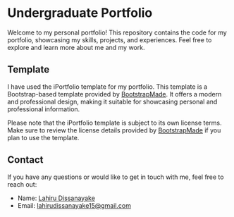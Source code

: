 # Undergraduate Portfolio

Welcome to my personal portfolio! This repository contains the code for my portfolio, showcasing my skills, projects, and experiences. Feel free to explore and learn more about me and my work.

## Template

I have used the iPortfolio template for my portfolio. This template is a Bootstrap-based template provided by [BootstrapMade](https://bootstrapmade.com/). It offers a modern and professional design, making it suitable for showcasing personal and professional information.

Please note that the iPortfolio template is subject to its own license terms. Make sure to review the license details provided by [BootstrapMade](https://bootstrapmade.com/) if you plan to use the template.

## Contact

If you have any questions or would like to get in touch with me, feel free to reach out:

- Name: [Lahiru Dissanayake](https://github.com/lahiru1115)
- Email: [lahirudissanayake15@gmail.com](mailto:lahirudissanayake15@gmail.com)
